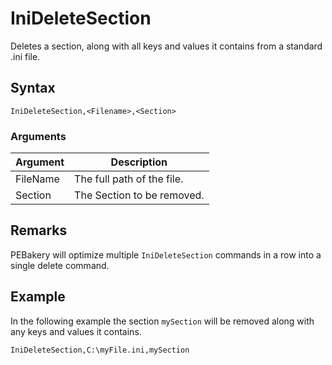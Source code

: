 # IniDeleteSection

Deletes a section, along with all keys and values it contains from a standard .ini file.

## Syntax

```pebakery
IniDeleteSection,<Filename>,<Section>
```

### Arguments

| Argument | Description |
| --- | --- |
| FileName | The full path of the file. |
| Section | The Section to be removed. |

## Remarks

PEBakery will optimize multiple `IniDeleteSection` commands in a row into a single delete command.

## Example

In the following example the section `mySection` will be removed along with any keys and values it contains.

```pebakery
IniDeleteSection,C:\myFile.ini,mySection
```
